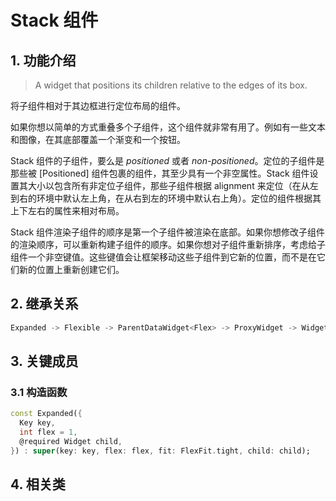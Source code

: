# Stack 组件
## 1. 功能介绍
> A widget that positions its children relative to the edges of its box.

将子组件相对于其边框进行定位布局的组件。

如果你想以简单的方式重叠多个子组件，这个组件就非常有用了。例如有一些文本和图像，在其底部覆盖一个渐变和一个按钮。

Stack 组件的子组件，要么是 _positioned_ 或者 _non-positioned_。定位的子组件是那些被 [Positioned] 组件包裹的组件，其至少具有一个非空属性。Stack 组件设置其大小以包含所有非定位子组件，那些子组件根据 alignment 来定位（在从左到右的环境中默认左上角，在从右到左的环境中默认右上角）。定位的组件根据其上下左右的属性来相对布局。

Stack 组件渲染子组件的顺序是第一个子组件被渲染在底部。如果你想修改子组件的渲染顺序，可以重新构建子组件的顺序。如果你想对子组件重新排序，考虑给子组件一个非空键值。这些键值会让框架移动这些子组件到它新的位置，而不是在它们新的位置上重新创建它们。

## 2. 继承关系
```dart
Expanded -> Flexible -> ParentDataWidget<Flex> -> ProxyWidget -> Widget
```

## 3. 关键成员
### 3.1 构造函数
```dart
const Expanded({
  Key key,
  int flex = 1,
  @required Widget child,
}) : super(key: key, flex: flex, fit: FlexFit.tight, child: child);
```
## 4. 相关类
